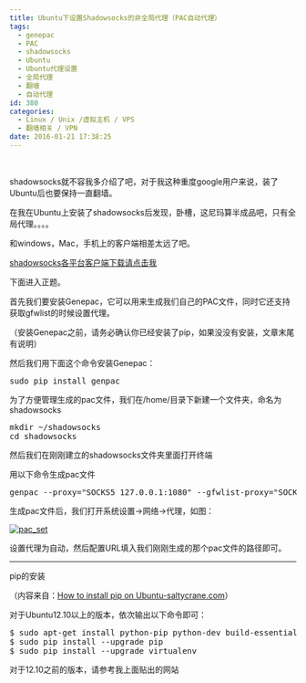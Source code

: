 ```yaml
---
title: Ubuntu下设置Shadowsocks的非全局代理（PAC自动代理）
tags:
  - genepac
  - PAC
  - shadowsocks
  - Ubuntu
  - Ubuntu代理设置
  - 全局代理
  - 翻墙
  - 自动代理
id: 380
categories:
  - Linux / Unix /虚拟主机 / VPS
  - 翻墙相关 / VPN
date: 2016-01-21 17:38:25
---
```


&nbsp;

shadowsocks就不容我多介绍了吧，对于我这种重度google用户来说，装了Ubuntu后也要保持一直翻墙。

在我在Ubuntu上安装了shadowsocks后发现，卧槽，这尼玛算半成品吧，只有全局代理。。。。

和windows，Mac，手机上的客户端相差太远了吧。

[shadowsocks各平台客户端下载请点击我](https://shadowsocks.com/client.html)

下面进入正题。

首先我们要安装Genepac，它可以用来生成我们自己的PAC文件，同时它还支持获取gfwlist的时候设置代理。

（安装Genepac之前，请务必确认你已经安装了pip，如果没没有安装，文章末尾有说明）

然后我们用下面这个命令安装Genepac：
<pre class="lang:sh decode:true">sudo pip install genpac</pre>
为了方便管理生成的pac文件，我们在/home/目录下新建一个文件夹，命名为shadowsocks
<pre class="lang:default decode:true ">mkdir ~/shadowsocks
cd shadowsocks</pre>
然后我们在刚刚建立的shadowsocks文件夹里面打开终端

用以下命令生成pac文件
<pre class="lang:sh decode:true ">genpac --proxy="SOCKS5 127.0.0.1:1080" --gfwlist-proxy="SOCKS5 127.0.0.1:1080" -o autoproxy.pac --gfwlist-url="https://autoproxy-gfwlist.googlecode.com/svn/trunk/gfwlist.txt"
</pre>
生成pac文件后，我们打开系统设置-&gt;网络-&gt;代理，如图：

[![pac_set](http://115.159.197.66/wp-content/uploads/2016/01/pac_set.png)](http://115.159.197.66/wp-content/uploads/2016/01/pac_set.png)

设置代理为自动，然后配置URL填入我们刚刚生成的那个pac文件的路径即可。

* * *

pip的安装

（内容来自：[How to install pip on Ubuntu-saltycrane.com](http://www.saltycrane.com/blog/2010/02/how-install-pip-ubuntu/)）

对于Ubuntu12.10以上的版本，依次输出以下命令即可：
<pre class="lang:sh decode:true">$ sudo apt-get install python-pip python-dev build-essential 
$ sudo pip install --upgrade pip 
$ sudo pip install --upgrade virtualenv</pre>
对于12.10之前的版本，请参考我上面贴出的网站

&nbsp;